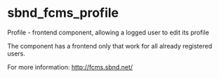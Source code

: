 sbnd_fcms_profile
=================

Profile - frontend component, allowing a logged user to edit its profile

The component has a frontend only that work for all already registered users.

For more information: http://fcms.sbnd.net/
